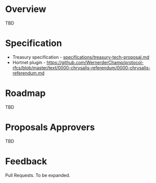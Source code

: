 # Overview
TBD

# Specification
* Treasury specification - [specifications/treasury-tech-proposal.md](specifications/treasury-tech-proposal.md)
* Hortnet plugin - https://github.com/WernerderChamp/protocol-rfcs/blob/master/text/0000-chrysalis-referendum/0000-chrysalis-referendum.md

# Roadmap
TBD

# Proposals Approvers
TBD

# Feedback
Pull Requests. To be expanded. 
